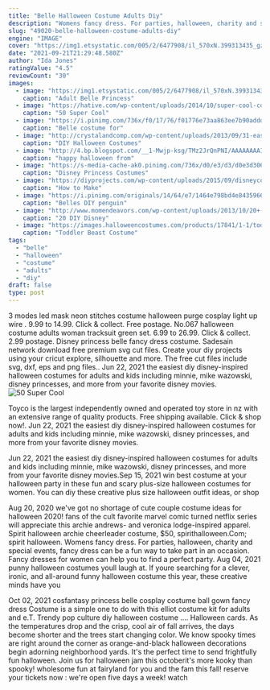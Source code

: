```yaml
---
title: "Belle Halloween Costume Adults Diy"
description: "Womens fancy dress. For parties, halloween, charity and special events, fancy dress can be a fun way to take part in an occasion. Fancy dresses for women can help you to find a perfect party"
slug: "49020-belle-halloween-costume-adults-diy"
engine: "IMAGE"
cover: "https://img1.etsystatic.com/005/2/6477908/il_570xN.399313435_gzar.jpg"
date: "2021-09-21T21:29:48.580Z"
author: "Ida Jones"
ratingValue: "4.5"
reviewCount: "30"
images:
  - image: "https://img1.etsystatic.com/005/2/6477908/il_570xN.399313435_gzar.jpg"
    caption: "Adult Belle Princess"
  - image: "https://hative.com/wp-content/uploads/2014/10/super-cool-costume-ideas/28-princess-bubblegum-costume.jpg"
    caption: "50 Super Cool"
  - image: "https://i.pinimg.com/736x/f0/17/76/f01776e73aa863ee7b90addd37dc21b6--belle-blue-dress-costume-belle-costume.jpg"
    caption: "Belle costume for"
  - image: "http://crystalandcomp.com/wp-content/uploads/2013/09/31-easy-diy-halloween-costumes-.jpg"
    caption: "DIY Halloween Costumes"
  - image: "http://4.bp.blogspot.com/__1-Mwjp-ksg/TMz2JrQnPNI/AAAAAAAAIAw/fJtwxOUkRGY/s1600/IMG_2755.jpg"
    caption: "happy halloween from"
  - image: "https://s-media-cache-ak0.pinimg.com/736x/d0/e3/d3/d0e3d306f9151c8ba58c6ee4590617dd.jpg"
    caption: "Disney Princess Costumes"
  - image: "https://diyprojects.com/wp-content/uploads/2015/09/disneycostume02.jpg"
    caption: "How to Make"
  - image: "https://i.pinimg.com/originals/14/64/e7/1464e798bd4e84359663e38bc25fe912.jpg"
    caption: "Belles DIY penguin"
  - image: "http://www.momendeavors.com/wp-content/uploads/2013/10/20+-DIY-Disney-Costume-Tutorials-596x1024.jpg"
    caption: "20 DIY Disney"
  - image: "https://images.halloweencostumes.com/products/17841/1-1/toddler-beast-costume.jpg"
    caption: "Toddler Beast Costume"
tags:
  - "belle"
  - "halloween"
  - "costume"
  - "adults"
  - "diy"
draft: false
type: post
---
```


3 modes led mask neon stitches costume halloween purge cosplay light up wire . 9.99 to 14.99. Click & collect. Free postage.  No.067 halloween costume adults woman tracksuit green set. 6.99 to 26.99. Click & collect. 2.99 postage. Disney princess belle fancy dress costume. Sadesain network download free premium svg cut files. Create your diy projects using your cricut explore, silhouette and more. The free cut files include svg, dxf, eps and png files.. Jun 22, 2021 the easiest diy disney-inspired halloween costumes for adults and kids including minnie, mike wazowski, disney princesses, and more from your favorite disney movies.
![50 Super Cool](https://hative.com/wp-content/uploads/2014/10/super-cool-costume-ideas/28-princess-bubblegum-costume.jpg "50 Super Cool")

Toyco is the largest independently owned and operated toy store in nz with an extensive range of quality products. Free shipping available. Click &amp; shop now!. Jun 22, 2021 the easiest diy disney-inspired halloween costumes for adults and kids including minnie, mike wazowski, disney princesses, and more from your favorite disney movies.
<!--inArticleAds-->

<!--galleryOne-->

Jun 22, 2021 the easiest diy disney-inspired halloween costumes for adults and kids including minnie, mike wazowski, disney princesses, and more from your favorite disney movies.Sep 15, 2021 win best costume at your halloween party in these fun and scary plus-size halloween costumes for women. You can diy these creative plus size halloween outfit ideas, or shop
<!--inArticleAds-->

<!--galleryTwo-->

Aug 20, 2020 we've got no shortage of cute couple costume ideas for halloween 2020! fans of the cult favorite marvel comic turned netflix series will appreciate this archie andrews- and veronica lodge-inspired apparel. Spirit halloween archie cheerleader costume, $50, spirithalloween.Com; spirit halloween. Womens fancy dress. For parties, halloween, charity and special events, fancy dress can be a fun way to take part in an occasion. Fancy dresses for women can help you to find a perfect party. Aug 04, 2021 punny halloween costumes youll laugh at. If youre searching for a clever, ironic, and all-around funny halloween costume this year, these creative minds have you
<!--galleryThree-->

Oct 02, 2021 cosfantasy princess belle cosplay costume ball gown fancy dress  Costume is a simple one to do with this elliot costume kit for adults and e.T. Trendy pop culture diy halloween costume .... Halloween cards. As the temperatures drop and the crisp, cool air of fall arrives, the days become shorter and the trees start changing color. We know spooky times are right around the corner as orange-and-black halloween decorations begin adorning neighborhood yards. It's the perfect time to send frightfully fun halloween. Join us for halloween jam this octoberit's more kooky than spooky! wholesome fun at fairyland for you and the fam this fall! reserve your tickets now : we're open five days a week! watch